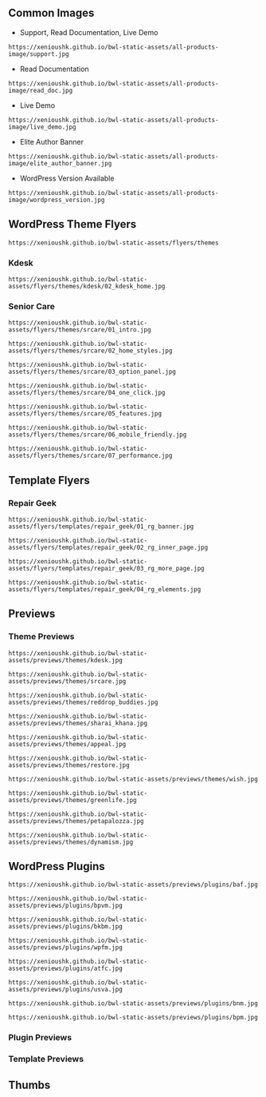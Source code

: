 ## Common Images

- Support, Read Documentation, Live Demo

```code
https://xenioushk.github.io/bwl-static-assets/all-products-image/support.jpg
```

- Read Documentation

```code
https://xenioushk.github.io/bwl-static-assets/all-products-image/read_doc.jpg
```

- Live Demo

```code
https://xenioushk.github.io/bwl-static-assets/all-products-image/live_demo.jpg
```

- Elite Author Banner

```code
https://xenioushk.github.io/bwl-static-assets/all-products-image/elite_author_banner.jpg
```

- WordPress Version Available

```code
https://xenioushk.github.io/bwl-static-assets/all-products-image/wordpress_version.jpg
```

## WordPress Theme Flyers

```code
https://xenioushk.github.io/bwl-static-assets/flyers/themes
```

### Kdesk

```code
https://xenioushk.github.io/bwl-static-assets/flyers/themes/kdesk/02_kdesk_home.jpg
```

### Senior Care

```code
https://xenioushk.github.io/bwl-static-assets/flyers/themes/srcare/01_intro.jpg
```

```code
https://xenioushk.github.io/bwl-static-assets/flyers/themes/srcare/02_home_styles.jpg
```

```code
https://xenioushk.github.io/bwl-static-assets/flyers/themes/srcare/03_option_panel.jpg
```

```code
https://xenioushk.github.io/bwl-static-assets/flyers/themes/srcare/04_one_click.jpg
```

```code
https://xenioushk.github.io/bwl-static-assets/flyers/themes/srcare/05_features.jpg
```

```code
https://xenioushk.github.io/bwl-static-assets/flyers/themes/srcare/06_mobile_friendly.jpg
```

```code
https://xenioushk.github.io/bwl-static-assets/flyers/themes/srcare/07_performance.jpg
```

## Template Flyers

### Repair Geek

```code
https://xenioushk.github.io/bwl-static-assets/flyers/templates/repair_geek/01_rg_banner.jpg
```

```code
https://xenioushk.github.io/bwl-static-assets/flyers/templates/repair_geek/02_rg_inner_page.jpg
```

```code
https://xenioushk.github.io/bwl-static-assets/flyers/templates/repair_geek/03_rg_more_page.jpg
```

```code
https://xenioushk.github.io/bwl-static-assets/flyers/templates/repair_geek/04_rg_elements.jpg
```

## Previews

### Theme Previews

```code
https://xenioushk.github.io/bwl-static-assets/previews/themes/kdesk.jpg
```

```code
https://xenioushk.github.io/bwl-static-assets/previews/themes/srcare.jpg
```

```code
https://xenioushk.github.io/bwl-static-assets/previews/themes/reddrop_buddies.jpg
```

```code
https://xenioushk.github.io/bwl-static-assets/previews/themes/sharai_khana.jpg
```

```code
https://xenioushk.github.io/bwl-static-assets/previews/themes/appeal.jpg
```

```code
https://xenioushk.github.io/bwl-static-assets/previews/themes/restore.jpg
```

```code
https://xenioushk.github.io/bwl-static-assets/previews/themes/wish.jpg
```

```code
https://xenioushk.github.io/bwl-static-assets/previews/themes/greenlife.jpg
```

```code
https://xenioushk.github.io/bwl-static-assets/previews/themes/petapalozza.jpg
```

```code
https://xenioushk.github.io/bwl-static-assets/previews/themes/dynamism.jpg
```

## WordPress Plugins

```code
https://xenioushk.github.io/bwl-static-assets/previews/plugins/baf.jpg
```

```code
https://xenioushk.github.io/bwl-static-assets/previews/plugins/bpvm.jpg
```

```code
https://xenioushk.github.io/bwl-static-assets/previews/plugins/bkbm.jpg
```

```code
https://xenioushk.github.io/bwl-static-assets/previews/plugins/wpfm.jpg
```

```code
https://xenioushk.github.io/bwl-static-assets/previews/plugins/atfc.jpg
```

```code
https://xenioushk.github.io/bwl-static-assets/previews/plugins/usva.jpg
```

```code
https://xenioushk.github.io/bwl-static-assets/previews/plugins/bnm.jpg
```

```code
https://xenioushk.github.io/bwl-static-assets/previews/plugins/bpm.jpg
```

### Plugin Previews

### Template Previews

## Thumbs

```

```
